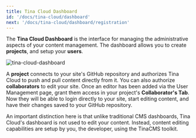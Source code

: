 ```yaml
---
title: Tina Cloud Dashboard
id: '/docs/tina-cloud/dashboard'
next: '/docs/tina-cloud/dashboard/registration'
---
```


The **Tina Cloud Dashboard** is the interface for managing the administrative aspects of your content management. The dashboard allows you to create **projects**, and setup your **users**.

![tina-cloud-dashboard](https://res.cloudinary.com/forestry-demo/image/upload/v1667433436/tina-io/docs/tina-cloud/Screen_Shot_2022-11-02_at_8.57.01_PM.png)

A **project** connects to your site's GitHub repository and authorizes Tina Cloud to push and pull content directly from it. You can also authorize **collaborators** to edit your site. Once an editor has been added via the User Management page, grant them access in your project's **Collaborator's Tab**. Now they will be able to login directly to your site, start editing content, and have their changes saved to your GitHub repository.

An important distinction here is that unlike traditional CMS dashboards, Tina Cloud's dashboard is not used to edit your content. Instead, content editing capabilities are setup by you, the developer, using the TinaCMS toolkit.
